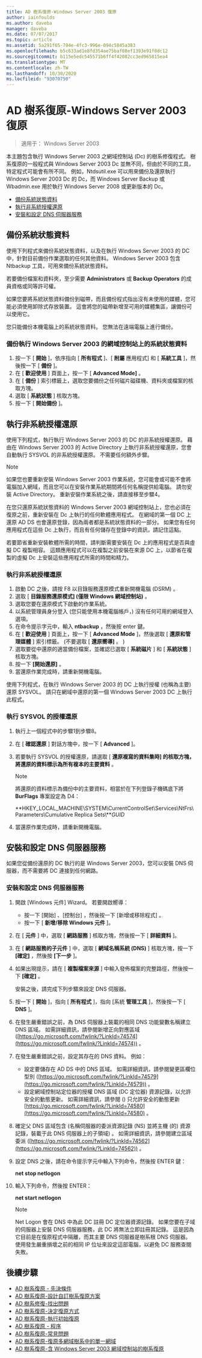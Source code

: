 ```yaml
---
title: AD 樹系復原-Windows Server 2003 復原
author: iainfoulds
ms.author: daveba
manager: daveba
ms.date: 07/07/2017
ms.topic: article
ms.assetid: 5a291f65-794e-4fc3-996e-094c5845a383
ms.openlocfilehash: b5c633ad1e8fd354ae75baf88ef1393e91f8dc12
ms.sourcegitcommit: b115e5edc545571b6ff4f42082cc3ed965815ea4
ms.translationtype: MT
ms.contentlocale: zh-TW
ms.lasthandoff: 10/30/2020
ms.locfileid: "93070750"
---
```

# <a name="ad-forest-recovery---windows-server-2003-recovery"></a>AD 樹系復原-Windows Server 2003 復原

>適用于： Windows Server 2003

本主題包含執行 Windows Server 2003 之網域控制站 (Dc) 的樹系修復程式。 樹系復原的一般程式與 Windows Server 2003 Dc 並無不同，但由於不同的工具，特定程式可能會有所不同。 例如，Ntdsutil.exe 可以用來備份及還原執行 Windows Server 2003 Dc 的 Dc，而 Windows Server Backup 或 Wbadmin.exe 用於執行 Windows Server 2008 或更新版本的 Dc。

- [備份系統狀態資料](#backing-up-the-system-state-data)
- [執行非系統授權還原](#performing-a-nonauthoritative-restore)
- [安裝和設定 DNS 伺服器服務](#install-and-configure-the-dns-server-service)

## <a name="backing-up-the-system-state-data"></a>備份系統狀態資料
使用下列程式來備份系統狀態資料，以及在執行 Windows Server 2003 的 DC 中，針對目前備份作業選取的任何其他資料。 Windows Server 2003 包含 Ntbackup 工具，可用來備份系統狀態資料。

若要備份檔案和資料夾，至少需要 **Administrators** 或 **Backup Operators** 的成員資格或同等許可權。

如果您要將系統狀態資料備份到磁帶，而且備份程式指出沒有未使用的媒體，您可能必須使用卸除式存放裝置。 這會將您的磁帶新增至可用的媒體集區，讓備份可以使用它。

您只能備份本機電腦上的系統狀態資料。 您無法在遠端電腦上進行備份。

### <a name="to-back-up-the-system-state-data-on-a-domain-controller-that-runs-windows-server-2003"></a>備份執行 Windows Server 2003 的網域控制站上的系統狀態資料

1. 按一下 [ **開始** ]，依序指向 [ **所有程式** ]、[ **附屬** 應用程式] 和 [ **系統工具** ]，然後按一下 [ **備份** ]。
2. 在 [ **歡迎使用** ] 頁面上，按一下 [ **Advanced Mode]** 。
3. 在 [ **備份** ] 索引標籤上，選取您要備份之任何磁片磁碟機、資料夾或檔案的核取方塊。
4. 選取 [ **系統狀態** ] 核取方塊。
5. 按一下 [ **開始備份** ]。

## <a name="performing-a-nonauthoritative-restore"></a>執行非系統授權還原

使用下列程式，執行執行 Windows Server 2003 的 DC 的非系統授權還原。 藉由在 Windows Server 2003 的 Active Directory 上執行非系統授權還原，您會自動執行 SYSVOL 的非系統授權還原。 不需要任何額外步驟。

> [!NOTE]
> 如果您也要重新安裝 Windows Server 2003 作業系統，您可能會或可能不會將電腦加入網域，而且您可以在安裝作業系統期間將任何名稱提供給電腦。 請勿安裝 Active Directory。 重新安裝作業系統之後，請直接移至步驟4。

在您只還原系統狀態資料的 Windows Server 2003 網域控制站上，您也必須在復原之前，重新安裝在 Dc 上執行的任何軟體應用程式。 在網域的第一個 DC 上還原 AD DS 也會還原登錄，因為兩者都是系統狀態資料的一部分。 如果您有任何應用程式在這些 Dc 上執行，而且有任何儲存在登錄中的資訊，請記住這點。

若要節省重新安裝軟體所需的時間，請判斷需要安裝在 Dc 上的應用程式是否與虛擬 DC 複製相容。 這類應用程式可以在複製之前安裝在來源 DC 上，以節省在複製的虛擬 Dc 上安裝這些應用程式所需的時間和精力。

### <a name="to-perform-a-nonauthoritative-restore"></a>執行非系統授權還原

1. 啟動 DC 之後，請按 F8 以目錄服務還原模式重新開機電腦 (DSRM) 。
2. 選取 [ **目錄服務還原模式] (僅限 Windows 網域控制站)** 。
3. 選取您要在還原模式下啟動的作業系統。
4. 以系統管理員身分登入 (您只能使用本機電腦帳戶，) 沒有任何可用的網域登入選項。
5. 在命令提示字元中，輸入 **ntbackup** ，然後按 enter 鍵。
6. 在 [ **歡迎使用** ] 頁面上，按一下 [ **Advanced Mode** ]，然後選取 [ **還原和管理媒體** ] 索引標籤。 (不要選取 [ **還原嚮導]** 。 ) 
7. 選取要從中還原的適當備份檔案，並確認已選取 [ **系統磁片** ] 和 [ **系統狀態** ] 核取方塊。
8. 按一下 **[開始還原]** 。
9. 當還原作業完成時，請重新開機電腦。

使用下列程式，在執行 Windows Server 2003 的 DC 上執行授權 (也稱為主要) 還原 SYSVOL。 請只在網域中還原的第一個 Windows Server 2003 DC 上執行此程式。

### <a name="to-perform-an-authoritative-restore-of-sysvol"></a>執行 SYSVOL 的授權還原

1. 執行上一個程式中的步驟1到步驟8。
2. 在 [ **確認還原** ] 對話方塊中，按一下 [ **Advanced** ]。
3. 若要執行 SYSVOL 的授權還原，請選取 [ **還原複寫的資料集時] 的核取方塊，將還原的資料標示為所有複本的主要資料** 。

   > [!NOTE]
   > 將還原的資料標示為備份中的主要資料，相當於在下列登錄子機碼底下將 **BurFlags** 專案設定為 D4：
   >
   > **HKEY_LOCAL_MACHINE\SYSTEM\CurrentControlSet\Services\NtFrs\Parameters\Cumulative Replica Sets\\***GUID*

4. 當還原作業完成時，請重新開機電腦。

## <a name="install-and-configure-the-dns-server-service"></a>安裝和設定 DNS 伺服器服務

如果您從備份還原的 DC 執行的是 Windows Server 2003，您可以安裝 DNS 伺服器，而不需要將 DC 連接到任何網路。

### <a name="to-install-and-configure-the-dns-server-service"></a>安裝和設定 DNS 伺服器服務

1. 開啟 [Windows 元件] Wizard。 若要開啟嚮導：

   - 按一下 [開始]  、[控制台]  ，然後按一下 [新增或移除程式]  。
   - 按一下 [ **新增/移除 Windows 元件** ]。

2. 在 [ **元件** ] 中，選取 [ **網路服務** ] 核取方塊，然後按一下 [ **詳細資料** ]。
3. 在 [ **網路服務的子元件** ] 中，選取 [ **網域名稱系統 (DNS)** ] 核取方塊，按一下 **[確定]** ，然後按 **[下一步** ]。
4. 如果出現提示，請在 [ **複製檔案來源** ] 中輸入發佈檔案的完整路徑，然後按一下 **[確定]** 。

   安裝之後，請完成下列步驟來設定 DNS 伺服器。

5. 按一下 [ **開始** ]，指向 [ **所有程式** ]，指向 [系統 **管理工具** ]，然後按一下 [ **DNS** ]。
6. 在發生嚴重錯誤之前，為 DNS 伺服器上裝載的相同 DNS 功能變數名稱建立 DNS 區域。 如需詳細資訊，請參閱新增正向對應區域 ([https://go.microsoft.com/fwlink/?LinkId=74574](https://go.microsoft.com/fwlink/?LinkId=74574)) 。
7. 在發生嚴重錯誤之前，設定其存在的 DNS 資料。 例如：

   - 設定要儲存在 AD DS 中的 DNS 區域。 如需詳細資訊，請參閱變更區欄位型別 ([https://go.microsoft.com/fwlink/?LinkId=74579](https://go.microsoft.com/fwlink/?LinkId=74579)) 。
   - 設定網域控制站定位器的授權 DNS 區域 (DC 定位器) 資源記錄，以允許安全的動態更新。 如需詳細資訊，請參閱 () 只允許安全的動態更新 [https://go.microsoft.com/fwlink/?LinkId=74580](https://go.microsoft.com/fwlink/?LinkId=74580) 。

8. 確定父 DNS 區域包含 (名稱伺服器的委派資源記錄 (NS) 並將主機 (的) 資源記錄，裝載于此 DNS 伺服器上的子領域) 。 如需詳細資訊，請參閱建立區域委派 ([https://go.microsoft.com/fwlink/?LinkId=74562](https://go.microsoft.com/fwlink/?LinkId=74562)) 。
9. 設定 DNS 之後，請在命令提示字元中輸入下列命令，然後按 ENTER 鍵：

   **net stop netlogon**

10. 輸入下列命令，然後按 ENTER：

    **net start netlogon**

    > [!NOTE]
    > Net Logon 會在 DNS 中為此 DC 註冊 DC 定位器資源記錄。 如果您要在子域的伺服器上安裝 DNS 伺服器服務，此 DC 將無法立即註冊其記錄。 這是因為它目前是在復原程式中隔離，而其主要 DNS 伺服器是樹系根 DNS 伺服器。 使用發生嚴重損壞之前的相同 IP 位址來設定這部電腦，以避免 DC 服務查閱失敗。

## <a name="next-steps"></a>後續步驟

- [AD 樹系復原 - 先決條件](AD-Forest-Recovery-Prerequisties.md)
- [AD 樹系復原-設計自訂樹系復原方案](AD-Forest-Recovery-Devising-a-Plan.md)
- [AD 樹系修復-找出問題](AD-Forest-Recovery-Identify-the-Problem.md)
- [AD 樹系復原-決定復原方式](AD-Forest-Recovery-Determine-how-to-Recover.md)
- [AD 樹系復原-執行初始復原](AD-Forest-Recovery-Perform-initial-recovery.md)
- [AD 樹系復原 - 程序](AD-Forest-Recovery-Procedures.md)
- [AD 樹系復原-常見問題](AD-Forest-Recovery-FAQ.md)
- [AD 樹系復原-復原多網域樹系中的單一網域](AD-Forest-Recovery-Single-Domain-in-Multidomain-Recovery.md)
- [AD 樹系復原-含 Windows Server 2003 網域控制站的樹系復原](AD-Forest-Recovery-Windows-Server-2003.md)
